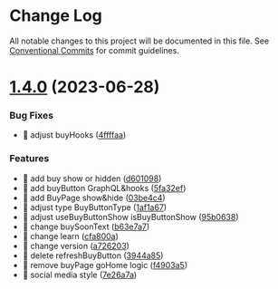 # Change Log

All notable changes to this project will be documented in this file.
See [Conventional Commits](https://conventionalcommits.org) for commit guidelines.

# [1.4.0](https://github.com/Aurora-ptk/portkey-wallet/compare/did-v1.3.0...did-v1.4.0) (2023-06-28)

### Bug Fixes

- 🐛 adjust buyHooks ([4ffffaa](https://github.com/Aurora-ptk/portkey-wallet/commit/4ffffaaf67f56dd1c26123044015b8cd9ab34519))

### Features

- 🎸 add buy show or hidden ([d601098](https://github.com/Aurora-ptk/portkey-wallet/commit/d601098244ba9329d41ad909d816348bbecc7081))
- 🎸 add buyButton GraphQL&hooks ([5fa32ef](https://github.com/Aurora-ptk/portkey-wallet/commit/5fa32ef7605efac1151668e1296e95ad77209149))
- 🎸 add BuyPage show&hide ([03be4c4](https://github.com/Aurora-ptk/portkey-wallet/commit/03be4c4c57aaf386e06b10384b11f59dbb208490))
- 🎸 adjust type BuyButtonType ([1af1a67](https://github.com/Aurora-ptk/portkey-wallet/commit/1af1a6782a1321e96c5c596f88264f342eedfff4))
- 🎸 adjust useBuyButtonShow isBuyButtonShow ([95b0638](https://github.com/Aurora-ptk/portkey-wallet/commit/95b063890e088da9da6dae6cc7290e257038f175))
- 🎸 change buySoonText ([b63e7a7](https://github.com/Aurora-ptk/portkey-wallet/commit/b63e7a78ced5b98af2596784ec9272eb8d285838))
- 🎸 change learn ([cfa800a](https://github.com/Aurora-ptk/portkey-wallet/commit/cfa800ac3c92a4d98908cb95032c41a45f5d6194))
- 🎸 change version ([a726203](https://github.com/Aurora-ptk/portkey-wallet/commit/a726203ce148839bae96b70ab4502b1f459fed4d))
- 🎸 delete refreshBuyButton ([3944a85](https://github.com/Aurora-ptk/portkey-wallet/commit/3944a854e46222c6c80be5f71335a693961129f1))
- 🎸 remove buyPage goHome logic ([f4903a5](https://github.com/Aurora-ptk/portkey-wallet/commit/f4903a5589db4c9a01f9fd60edec5ed87a31fa74))
- 🎸 social media style ([7e26a7a](https://github.com/Aurora-ptk/portkey-wallet/commit/7e26a7a5d674306b7a96b72d6c80472616410d34))
